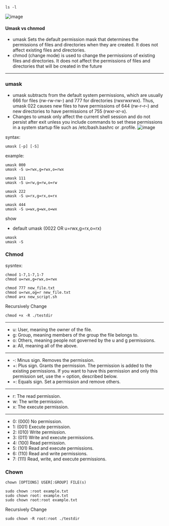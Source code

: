 ```
ls -l
```
![image](https://github.com/user-attachments/assets/82e68b2e-da19-4d8f-89e5-db94149d7f12)

#### Umask vs chnmod
- umask Sets the default permission mask that determines the permissions of files and directories when they are created. It does not affect existing files and directories.
- chmod (change mode) is used to change the permissions of existing files and directories. It does not affect the permissions of files and directories that will be created in the future

--------------------------------------------------------------------------------------------------
### umask
- umask subtracts from the default system permissions, which are usually 666 for files (rw-rw-rw-) and 777 for directories (rwxrwxrwx). Thus, umask 022 causes new files to have permissions of 644 (rw-r–r–) and new directories to have permissions of 755 (rwxr-xr-x).
- Changes to umask only affect the current shell session and do not persist after exit unless you include commands to set these permissions in a system startup file such as /etc/bash.bashrc or .profile.
![image](https://github.com/user-attachments/assets/35d20ecc-09ce-431e-b4f7-b3de105ec615)

syntax:
```
umask [-p] [-S] 
```
example:
```
umask 000
umask -S u=rwx,g=rwx,o=rwx

umask 111
umask -S u=rw,g=rw,o=rw

umask 222
umask -S u=rx,g=rx,o=rx

umask 444
umask -S u=wx,g=wx,o=wx
```

show 
- default umask (0022 OR u=rwx,g=rx,o=rx)
```
umask
umask -S
```


### Chmod
sysntex:
```
chmod 1-7,1-7,1-7
chmod u=rwx,g=rwx,o=rwx
```
```
chmod 777 new_file.txt
chmod u=rwx,og=r new_file.txt
chmod a+x new_script.sh
```
Recursively Change
```
chmod +x -R ./testdir
```
----------------------------------------------------------------------------------------------
- u: User, meaning the owner of the file.
- g: Group, meaning members of the group the file belongs to.
- o: Others, meaning people not governed by the u and g permissions.
- a: All, meaning all of the above.

-----------------------------------------------------------------------------------------------
-  -: Minus sign. Removes the permission.
-  +: Plus sign. Grants the permission. The permission is added to the existing permissions. If you want to have this permission and only this permission set, use the = option, described below.
-  =: Equals sign. Set a permission and remove others.

-----------------------------------------------------------------------------------------------

- r: The read permission.
- w: The write permission.
- x: The execute permission.

-----------------------------------------------------------------------------------------------

- 0: (000) No permission.
- 1: (001) Execute permission.
- 2: (010) Write permission.
- 3: (011) Write and execute permissions.
- 4: (100) Read permission.
- 5: (101) Read and execute permissions.
- 6: (110) Read and write permissions.
- 7: (111) Read, write, and execute permissions.



### Chown
```
chown [OPTIONS] USER[:GROUP] FILE(s)
```

```
sudo chown :root example.txt
sudo chown root: example.txt
sudo chown root:root example.txt
```

Recursively Change

```
sudo chown -R root:root ./testdir
```



